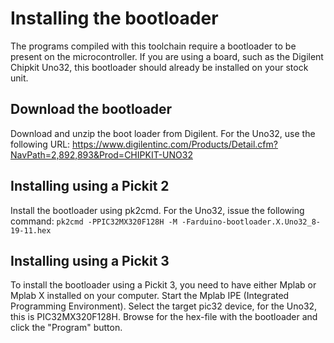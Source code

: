 # Installing the bootloader
The programs compiled with this toolchain require a bootloader to be present
on the microcontroller. If you are using a board, such as the Digilent Chipkit
Uno32, this bootloader should already be installed on your stock unit.

## Download the bootloader
Download and unzip the boot loader from Digilent. For the Uno32, use the
following URL:
https://www.digilentinc.com/Products/Detail.cfm?NavPath=2,892,893&Prod=CHIPKIT-UNO32

## Installing using a Pickit 2
Install the bootloader using pk2cmd. For the Uno32, issue the following
command:
`pk2cmd -PPIC32MX320F128H -M -Farduino-bootloader.X.Uno32_8-19-11.hex`

## Installing using a Pickit 3
To install the bootloader using a Pickit 3, you need to have either
Mplab or Mplab X installed on your computer. Start the Mplab IPE
(Integrated Programming Environment). Select the target pic32 device,
for the Uno32, this is PIC32MX320F128H. Browse for the hex-file with
the bootloader and click the "Program" button.
